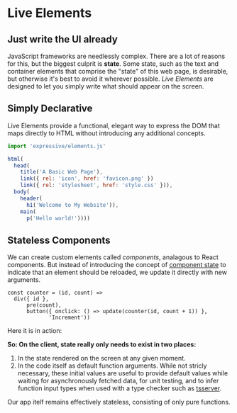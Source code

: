 # Live Elements

## Just write the UI already

JavaScript frameworks are needlessly complex. There are a lot of reasons for
this, but the biggest culprit is **state**. Some state, such as the text and
container elements that comprise the "state" of this web page, is desirable, but
otherwise it's best to avoid it wherever possible. _Live Elements_ are designed
to let you simply write what should appear on the screen.

## Simply Declarative

Live Elements provide a functional, elegant way to express the DOM that maps
directly to HTML without introducing any additional concepts.

```js
import 'expressive/elements.js'

html(
  head(
    title('A Basic Web Page'),
    link({ rel: 'icon', href: 'favicon.png' })
    link({ rel: 'stylesheet', href: 'style.css' })),
  body(
    header(
      h1('Welcome to My Website')),
    main(
      p('Hello world!'))))
```

## Stateless Components

We can create custom elements called _components_, analagous to React
components. But instead of introducing the concept of [component
state](https://reactjs.org/docs/state-and-lifecycle.html) to indicate that an
element should be reloaded, we update it directly with new arguments.

```live-js
const counter = (id, count) =>
  div({ id },
      pre(count),
      button({ onclick: () => update(counter(id, count + 1)) },
             'Increment'))
```

Here it is in action:

<script>
  document.currentScript.after(
    figure(h3('A Simple Counter'), counter('c1', 0)))
</script>

**So: On the client, state really only needs to exist in two places:**

1. In the state rendered on the screen at any given moment.
2. In the code itself as default function arguments. While not stricly
   necessary, these initial values are useful to provide default values while
   waiting for asynchronously fetched data, for unit testing, and to infer
   function input types when used with a type checker such as
   [tsserver](https://github.com/Microsoft/TypeScript/wiki/Standalone-Server-%28tsserver%29).

Our app itelf remains effectively stateless, consisting of only pure functions.
